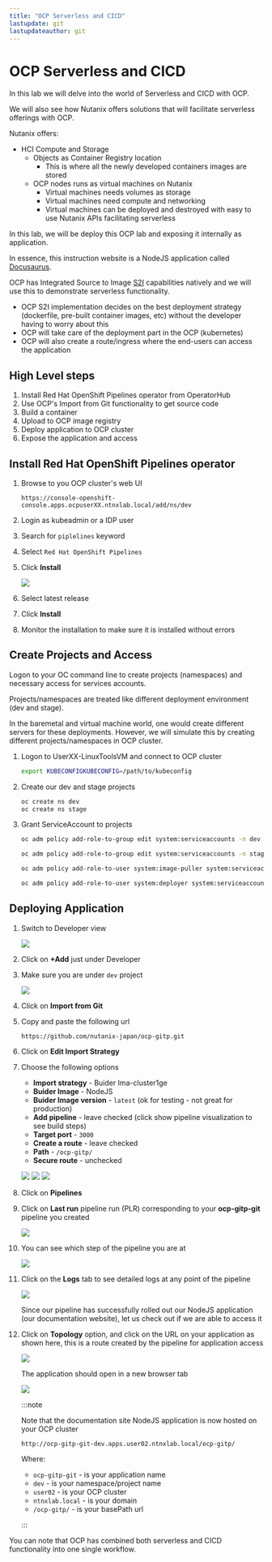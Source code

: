 ```yaml
---
title: "OCP Serverless and CICD"
lastupdate: git
lastupdateauthor: git
---
```


# OCP Serverless and CICD

In this lab we will delve into the world of Serverless and CICD with OCP. 

We will also see how Nutanix offers solutions that will facilitate serverless offerings with OCP.

Nutanix offers:

- HCI Compute and Storage
  - Objects as Container Registry location
    - This is where all the newly developed containers images are stored
  - OCP nodes runs as virtual machines on Nutanix 
    - Virtual machines needs volumes as storage
    - Virtual machines need compute and networking
    - Virtual machines can be deployed and destroyed with easy to use Nutanix APIs facilitating serverless 

In this lab, we will be deploy this OCP lab and exposing it internally as application.

In essence, this instruction website is a NodeJS application called [Docusaurus](https://docusaurus.io). 

OCP has Integrated Source to Image [S2I](https://github.com/openshift/source-to-image) capabilities natively and we will use this to demonstrate serverless functionality. 

- OCP S2I implementation decides on the best deployment strategy (dockerfile, pre-built container images, etc) without the developer having to worry about this 
- OCP will take care of the deployment part in the OCP (kubernetes)
- OCP will also create a route/ingress where the end-users can access the application

## High Level steps

1. Install Red Hat OpenShift Pipelines operator from OperatorHub
2. Use OCP's Import from Git functionality to get source code
3. Build a container 
4. Upload to OCP image registry
5. Deploy application to OCP cluster
6. Expose the application and access

## Install Red Hat OpenShift Pipelines operator

1. Browse to you OCP cluster's web UI

   ```url
   https://console-openshift-console.apps.ocpuserXX.ntnxlab.local/add/ns/dev
   ```
2. Login as kubeadmin or a IDP user
   
3. Search for ``piplelines`` keyword
   
4. Select ``Red Hat OpenShift Pipelines``
   
5. Click **Install**
   
   ![](images/install_pipeline_operator.png)

6. Select latest release
   
7. Click **Install**
   
8. Monitor the installation to make sure it is installed without errors

## Create Projects and Access

Logon to your OC command line to create projects (namespaces) and necessary access for services accounts. 

Projects/namespaces are treated like different deployment environment (dev and stage). 

In the baremetal and virtual machine world, one would create different servers for these deployments. However, we will simulate this by creating different projects/namespaces in OCP cluster.

1. Logon to UserXX-LinuxToolsVM and connect to OCP cluster
   
   ```bash
   export KUBECONFIGKUBECONFIG=/path/to/kubeconfig
   ```

2. Create our dev and stage projects 
   
   ```bash
   oc create ns dev
   oc create ns stage
   ```
3. Grant ServiceAccount to projects
   
   ```bash
   oc adm policy add-role-to-group edit system:serviceaccounts -n dev
   ```
   ```bash
   oc adm policy add-role-to-group edit system:serviceaccounts -n stage
   ```
   ```bash
   oc adm policy add-role-to-user system:image-puller system:serviceaccounts:stage -n dev
   ```
   ```bash
   oc adm policy add-role-to-user system:deployer system:serviceaccounts:dev -n stage
   ```
## Deploying Application

1. Switch to Developer view
   
   ![](images/dev_view.png)

2. Click on **+Add** just under Developer
   
3. Make sure you are under `dev` project 
   
   ![](images/add_gitrepo.png)

4. Click on **Import from Git**

5. Copy and paste the following url

   ```url
   https://github.com/nutanix-japan/ocp-gitp.git
   ```
6. Click on **Edit Import Strategy**
   
7. Choose the following options
    
   - **Import strategy** - Buider Ima-cluster1ge
   - **Buider Image** - NodeJS
   - **Buider Image version** - ``latest`` (ok for testing - not great for production)
   - **Add pipeline** - leave checked (click show pipeline visualization to see build steps)
   - **Target port** - ``3000``
   - **Create a route** - leave checked
   - **Path** - ``/ocp-gitp/ ``
   - **Secure route** - unchecked 
   
   ![](images/dev_option1.png)
   ![](images/dev_option2.png)
   ![](images/dev_option3.png)

8. Click on **Pipelines**
   
9. Click on **Last run** pipeline run (PLR) corresponding to your **ocp-gitp-git** pipeline you created
    
   ![](images/lr_plr.png)

10. You can see which step of the pipeline you are at
    
    ![](images/plr_details.png)

11. Click on the **Logs** tab to see detailed logs at any point of the pipeline
    
    ![](images/plr_logs.png)

    Since our pipeline has successfully rolled out our NodeJS application (our documentation website), let us check out if we are able to access it

12. Click on **Topology** option, and click on the URL on your application as shown here, this is a route created by the pipeline for application access
    
    ![](images/plr_topology_app_access.png)
    
    The application should open in a new browser tab

    ![](images/gitp_hosted_on_ocp.png)
    
    :::note 

    Note that the documentation site NodeJS application is now hosted on your OCP cluster

    ```url
    http://ocp-gitp-git-dev.apps.user02.ntnxlab.local/ocp-gitp/
    ```
    Where:

    - `ocp-gitp-git` - is your application name
    - `dev` - is your namespace/project name
    - `user02` - is your OCP cluster
    - `ntnxlab.local` - is your domain
    - `/ocp-gitp/` - is your basePath url

    :::

You can note that OCP has combined both serverless and CICD functionality into one single workflow.

